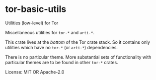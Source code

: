 # tor-basic-utils

Utilities (low-level) for Tor

Miscellaneous utilities for `tor-*` and `arti-*`.

This crate lives at the *bottom* of the Tor crate stack.
So it contains only utilities which have no `tor-*` (or `arti-*`) dependencies.

There is no particular theme.
More substantial sets of functionality with particular themes
are to be found in other `tor-*` crates.

License: MIT OR Apache-2.0
